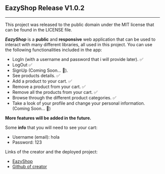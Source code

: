 ## EazyShop Release V1.0.2

* * * 

This project was released to the public domain under the MIT license that can be found in the LICENSE file.

__*EazyShop*__ is a **public** and **responsive** web application that can be used to interact with many different libraries, all used in this project. You can use the following functionalities included in the app:

- LogIn (with a username and password that i will provide later). ✅
- LogOut ✅
- SignUp (Coming Soon... 🚀).
- See products details. ✅
- Add a product to your cart. ✅
- Remove a product from your cart. ✅
- Remove all the products from your cart. ✅
- Browse through the different product categories. ✅
- Take a look of your profile and change your personal information. (Coming Soon... 🚀)

**More features will be added in the future.**

Some **info** that you will need to see your cart:

- Username (email): hola
- Password: 123    
 
Links of the creator and the deployed project:

- [EazyShop](http://eazyshop.netlify.app)
- [Github of creator](http://eazyshop.netlify.app)
